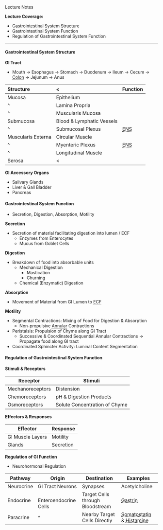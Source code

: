 Lecture Notes

**Lecture Coverage:**
- Gastrointestinal System Structure
- Gastrointestinal System Function
- Regulation of Gastrointestinal System Function

---
#### **Gastrointestinal System Structure**
**GI Tract**
- Mouth → Esophagus → Stomach → Duodenum → Ileum → Cecum → <abbr Title="Ascending → Transverse → Descending">Colon</abbr> → Jejunum → Anus

| **Structure**      | <                         | **Function**                                    |
| :----------------- | :------------------------ | ----------------------------------------------- |
| Mucosa             | Epithelium                |                                                 |
| ^                  | Lamina Propria            |                                                 |
| ^                  | Muscularis Mucosa         |                                                 |
| Submucosa          | Blood & Lymphatic Vessels |                                                 |
| ^                  | Submucosal Plexus         | <abbr Title="Enteric Nervous System">ENS</abbr> |
| Muscularis Externa | Circular Muscle           |                                                 |
| ^                  | Myenteric Plexus          | <abbr Title="Enteric Nervous System">ENS</abbr> |
| ^                  | Longitudinal Muscle       |                                                 |
| Serosa             | <                         |                                                 |

**GI Accessory Organs**
- Salivary Glands
- Liver & Gall Bladder
- Pancreas


#### **Gastrointestinal System Function**
- Secretion, Digestion, Absorption, Motility

**Secretion**
- Secretion of material facilitating digestion into lumen / ECF
	- Enzymes from Enterocytes
	- Mucus from Goblet Cells

**Digestion**
- Breakdown of food into absorbable units
	- Mechanical Digestion
		- Mastication
		- Churning
	- Chemical (Enzymatic) Digestion

**Absorption**
- Movement of Material from GI Lumen to <abbr Title="Extracellular Fluid">ECF</abbr>

**Motility**
- Segmental Contractions: Mixing of Food for Digestion & Absorption
	- Non-propulsive <abbr Title="Ring-shaped">Annular</abbr> Contractions
- Peristalsis: Propulsion of Chyme along GI Tract
	- Successive & Coordinated Sequential Annular Contractions → Propagate food along GI tract
- Coordinated Sphincter Activity: Luminal Content Segmentation


#### **Regulation of Gastrointestinal System Function**
**Stimuli & Receptors**

| Receptor         | Stimuli                       |
| ---------------- | ----------------------------- |
| Mechanoreceptors | Distension                    |
| Chemoreceptors   | pH & Digestion Products       |
| Osmoreceptors    | Solute Concentration of Chyme |

**Effectors & Responses**

| Effector         | Response  |
| ---------------- | --------- |
| GI Muscle Layers | Motility  |
| Glands           | Secretion |


**Regulation of GI Function**
- Neurohormonal Regulation

| Pathway    | Origin                    | Destination                      | Examples                                                                                    |
| ---------- | ------------------------- | -------------------------------- | ------------------------------------------------------------------------------------------- |
| Neurocrine | GI Tract Neurons          | Synapses                         | Acetylcholine                                                                               |
| Endocrine  | <br>Enteroendocrine Cells | Target Cells through Bloodstream | <abbr Title="to G Cells">Gastrin</abbr>                                                     |
| Paracrine  | ^                         | Nearby Target Cells Directly     | <abbr Title="to GD Cells">Somatostatin</abbr> & <abbr Title="to ECF Cells">Histamine</abbr> |
